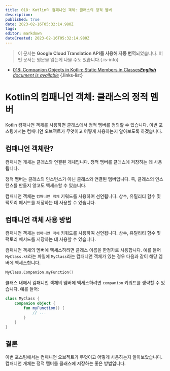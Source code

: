 ```yaml
---
title: 018: Kotlin의 컴패니언 객체: 클래스의 정적 멤버
description: 
published: true
date: 2023-02-16T05:32:14.980Z
tags: 
editor: markdown
dateCreated: 2023-02-16T05:32:14.980Z
---
```


> 이 문서는 **Google Cloud Translation API를 사용해 자동 번역**되었습니다.
어떤 문서는 원문을 읽는게 나을 수도 있습니다.{.is-info}



- [018: Companion Objects in Kotlin: Static Members in Classes***English** document is available*](/en/Knowledge-base/Kotlin/Learning/018-companion-objects-in-kotlin-static-members-in-classes)
{.links-list}


# Kotlin의 컴패니언 객체: 클래스의 정적 멤버

Kotlin 컴패니언 객체를 사용하면 클래스에서 정적 멤버를 정의할 수 있습니다. 이번 포스팅에서는 컴패니언 오브젝트가 무엇이고 어떻게 사용하는지 알아보도록 하겠습니다.

## 컴패니언 객체란?

 컴패니언 개체는 클래스와 연결된 개체입니다. 정적 멤버를 클래스에 저장하는 데 사용됩니다.

정적 멤버는 클래스의 인스턴스가 아닌 클래스와 연결된 멤버입니다. 즉, 클래스의 인스턴스를 만들지 않고도 액세스할 수 있습니다.

 컴패니언 객체는 `컴패니언 객체` 키워드를 사용하여 선언됩니다. 상수, 유틸리티 함수 및 팩토리 메서드를 저장하는 데 사용할 수 있습니다.

## 컴패니언 객체 사용 방법

컴패니언 객체는 `컴패니언 객체` 키워드를 사용하여 선언됩니다. 상수, 유틸리티 함수 및 팩토리 메서드를 저장하는 데 사용할 수 있습니다.

컴패니언 객체의 멤버에 액세스하려면 클래스 이름을 한정자로 사용합니다. 예를 들어 `MyClass.kt`라는 파일에 `MyClass`라는 컴패니언 객체가 있는 경우 다음과 같이 해당 멤버에 액세스합니다.

```kotlin
MyClass.Companion.myFunction()
```

클래스 내에서 컴패니언 객체의 멤버에 액세스하려면 `companion` 키워드를 생략할 수 있습니다. 예를 들어:

```kotlin
class MyClass {
    companion object {
        fun myFunction() {
            // ...
        }
    }
}
```

## 결론

이번 포스팅에서는 컴패니언 오브젝트가 무엇이고 어떻게 사용하는지 알아보았습니다. 컴패니언 개체는 정적 멤버를 클래스에 저장하는 좋은 방법입니다.